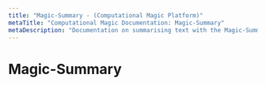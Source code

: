 ```yaml
---
title: "Magic-Summary - (Computational Magic Platform)"
metaTitle: "Computational Magic Documentation: Magic-Summary"
metaDescription: "Documentation on summarising text with the Magic-Summary AI model delivered via Computational Magic"
---
```



# Magic-Summary